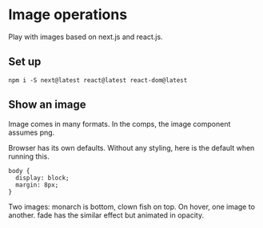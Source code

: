 # Image operations

Play with images based on next.js and react.js.

## Set up
```
npm i -S next@latest react@latest react-dom@latest
```

## Show an image

Image comes in many formats. In the comps, the image component assumes png. 

Browser has its own defaults. Without any styling, here is the default when running this.
```
body {
  display: block;
  margin: 8px;
}
```

Two images: 
monarch is bottom, clown fish on top. On hover, one image to another.
fade has the similar effect but animated in opacity.



